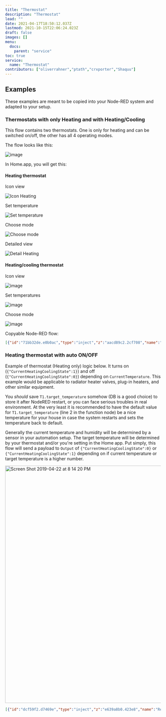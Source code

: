 ```yaml
---
title: "Thermostat"
description: "Thermostat"
lead: ""
date: 2021-04-17T18:50:12.037Z
lastmod: 2021-10-15T22:06:24.023Z
draft: false
images: []
menu:
  docs:
    parent: "service"
toc: true
service:
  name: "Thermostat"
contributors: ["oliverrahner","ptath","crxporter","Shaquu"]
---
```


## Examples

These examples are meant to be copied into your Node-RED system and adapted to your setup.

### Thermostats with only Heating and with Heating/Cooling

This flow contains two thermostats. One is only for heating and can be switched on/off, the other has all 4 operating modes.

The flow looks like this:

![image](https://user-images.githubusercontent.com/2277681/54551995-6559d000-49af-11e9-91f7-31ff49c7669e.png)

In Home.app, you will get this:

#### Heating thermostat

Icon view

![Icon Heating](https://user-images.githubusercontent.com/2277681/54556561-655ecd80-49b9-11e9-8a28-bc5d16e6f433.png)

Set temperature

![Set temperature](https://user-images.githubusercontent.com/2277681/54556708-bec6fc80-49b9-11e9-91fb-e0ef3455e4bd.png)

Choose mode

![Choose mode](https://user-images.githubusercontent.com/2277681/54556590-7ad3f780-49b9-11e9-88db-2139c1babab1.png)

Detailed view

![Detail Heating](https://user-images.githubusercontent.com/2277681/54556505-4829ff00-49b9-11e9-90b3-c6c8b97c5463.png)

#### Heating/cooling thermostat

Icon view

![image](https://user-images.githubusercontent.com/2277681/54556754-d9997100-49b9-11e9-8b4b-6755f98a223a.png)

Set temperatures

![image](https://user-images.githubusercontent.com/2277681/54556780-eb7b1400-49b9-11e9-83a4-5cc708989964.png)

Choose mode

![image](https://user-images.githubusercontent.com/2277681/54556801-fafa5d00-49b9-11e9-9731-2509fbbb8e26.png)

Copyable Node-RED flow:

```json
[{"id":"71bb32de.e0b0ac","type":"inject","z":"aacd89c2.2cf708","name":"CurrentHeatingCoolingState off","topic":"","payload":"{\"CurrentHeatingCoolingState\":0}","payloadType":"json","repeat":"","crontab":"","once":false,"onceDelay":0.1,"x":170,"y":620,"wires":[["eb3f7f35.275ed"]]},{"id":"120a8ce.c6a3373","type":"debug","z":"aacd89c2.2cf708","name":"","active":true,"tosidebar":true,"console":false,"tostatus":false,"complete":"false","x":870,"y":960,"wires":[]},{"id":"f42d56a1.db50d8","type":"inject","z":"aacd89c2.2cf708","name":"TargetHeatingCoolingState off","topic":"","payload":"{\"TargetHeatingCoolingState\":0}","payloadType":"json","repeat":"","crontab":"","once":false,"onceDelay":0.1,"x":460,"y":620,"wires":[["eb3f7f35.275ed"]]},{"id":"7349e2ee.759fac","type":"inject","z":"aacd89c2.2cf708","name":"CurrentTemperature 10","topic":"","payload":"{\"CurrentTemperature\":10}","payloadType":"json","repeat":"","crontab":"","once":false,"onceDelay":0.1,"x":140,"y":800,"wires":[["eb3f7f35.275ed"]]},{"id":"8f22babf.1332a8","type":"inject","z":"aacd89c2.2cf708","name":"TargetTemperature 10","topic":"","payload":"{\"TargetTemperature\":10}","payloadType":"json","repeat":"","crontab":"","once":false,"onceDelay":0.1,"x":420,"y":800,"wires":[["eb3f7f35.275ed"]]},{"id":"9c3496bd.fe8328","type":"inject","z":"aacd89c2.2cf708","name":"CurrentHeatingCoolingState heat","topic":"","payload":"{\"CurrentHeatingCoolingState\":1}","payloadType":"json","repeat":"","crontab":"","once":false,"onceDelay":0.1,"x":170,"y":660,"wires":[["eb3f7f35.275ed"]]},{"id":"17b83efb.5df391","type":"inject","z":"aacd89c2.2cf708","name":"TargetHeatingCoolingState heat","topic":"","payload":"{\"TargetHeatingCoolingState\":1}","payloadType":"json","repeat":"","crontab":"","once":false,"onceDelay":0.1,"x":470,"y":660,"wires":[["eb3f7f35.275ed"]]},{"id":"2e02c54b.ee4eca","type":"inject","z":"aacd89c2.2cf708","name":"CurrentHeatingCoolingState cool","topic":"","payload":"{\"CurrentHeatingCoolingState\":2}","payloadType":"json","repeat":"","crontab":"","once":false,"onceDelay":0.1,"x":170,"y":700,"wires":[["eb3f7f35.275ed"]]},{"id":"bdf35b08.d58578","type":"inject","z":"aacd89c2.2cf708","name":"TargetHeatingCoolingState cool","topic":"","payload":"{\"TargetHeatingCoolingState\":2}","payloadType":"json","repeat":"","crontab":"","once":false,"onceDelay":0.1,"x":470,"y":700,"wires":[["eb3f7f35.275ed"]]},{"id":"9f1612bb.200ea","type":"inject","z":"aacd89c2.2cf708","name":"CurrentTemperature 20","topic":"","payload":"{\"CurrentTemperature\":20}","payloadType":"json","repeat":"","crontab":"","once":false,"onceDelay":0.1,"x":140,"y":840,"wires":[["eb3f7f35.275ed"]]},{"id":"5ceff715.5df388","type":"inject","z":"aacd89c2.2cf708","name":"TargetTemperature 20","topic":"","payload":"{\"TargetTemperature\":20}","payloadType":"json","repeat":"","crontab":"","once":false,"onceDelay":0.1,"x":420,"y":840,"wires":[["eb3f7f35.275ed"]]},{"id":"7e073e90.31c72","type":"inject","z":"aacd89c2.2cf708","name":"CurrentTemperature 30","topic":"","payload":"{\"CurrentTemperature\":30}","payloadType":"json","repeat":"","crontab":"","once":false,"onceDelay":0.1,"x":140,"y":880,"wires":[["eb3f7f35.275ed"]]},{"id":"89402a3d.d581a8","type":"inject","z":"aacd89c2.2cf708","name":"TargetTemperature 30","topic":"","payload":"{\"TargetTemperature\":30}","payloadType":"json","repeat":"","crontab":"","once":false,"onceDelay":0.1,"x":420,"y":880,"wires":[["eb3f7f35.275ed"]]},{"id":"f00041a2.ce66e","type":"inject","z":"aacd89c2.2cf708","name":"TemperatureDisplayUnits Celsius","topic":"","payload":"{\"TemperatureDisplayUnits\":0}","payloadType":"json","repeat":"","crontab":"","once":false,"onceDelay":0.1,"x":170,"y":940,"wires":[["eb3f7f35.275ed"]]},{"id":"73c1a173.df287","type":"inject","z":"aacd89c2.2cf708","name":"TemperatureDisplayUnits Fahrenheit","topic":"","payload":"{\"TemperatureDisplayUnits\":1}","payloadType":"json","repeat":"","crontab":"","once":false,"onceDelay":0.1,"x":180,"y":980,"wires":[["eb3f7f35.275ed"]]},{"id":"9975b2ea.252e5","type":"inject","z":"aacd89c2.2cf708","name":"CurrentRelativeHumidity 20","topic":"","payload":"{\"CurrentRelativeHumidity\":20}","payloadType":"json","repeat":"","crontab":"","once":false,"onceDelay":0.1,"x":160,"y":1040,"wires":[["eb3f7f35.275ed"]]},{"id":"e0b641c8.151a7","type":"inject","z":"aacd89c2.2cf708","name":"TargetRelativeHumidity 20","topic":"","payload":"{\"TargetRelativeHumidity\":20}","payloadType":"json","repeat":"","crontab":"","once":false,"onceDelay":0.1,"x":430,"y":1040,"wires":[["eb3f7f35.275ed"]]},{"id":"173f83f.569c57c","type":"inject","z":"aacd89c2.2cf708","name":"CurrentRelativeHumidity 30","topic":"","payload":"{\"CurrentRelativeHumidity\":30}","payloadType":"json","repeat":"","crontab":"","once":false,"onceDelay":0.1,"x":160,"y":1080,"wires":[["eb3f7f35.275ed"]]},{"id":"261af724.7d14e8","type":"inject","z":"aacd89c2.2cf708","name":"TargetRelativeHumidity 30","topic":"","payload":"{\"TargetRelativeHumidity\":30}","payloadType":"json","repeat":"","crontab":"","once":false,"onceDelay":0.1,"x":430,"y":1080,"wires":[["eb3f7f35.275ed"]]},{"id":"f63235a2.c01fc8","type":"inject","z":"aacd89c2.2cf708","name":"CurrentRelativeHumidity 40","topic":"","payload":"{\"CurrentRelativeHumidity\":40}","payloadType":"json","repeat":"","crontab":"","once":false,"onceDelay":0.1,"x":160,"y":1120,"wires":[["eb3f7f35.275ed"]]},{"id":"bc0b38d8.8b19a8","type":"inject","z":"aacd89c2.2cf708","name":"TargetRelativeHumidity 40","topic":"","payload":"{\"TargetRelativeHumidity\":40}","payloadType":"json","repeat":"","crontab":"","once":false,"onceDelay":0.1,"x":430,"y":1120,"wires":[["eb3f7f35.275ed"]]},{"id":"e36bdcc9.32c29","type":"inject","z":"aacd89c2.2cf708","name":"CoolingThresholdTemperature 23","topic":"","payload":"{\"CoolingThresholdTemperature\":23}","payloadType":"json","repeat":"","crontab":"","once":false,"onceDelay":0.1,"x":170,"y":1220,"wires":[["eb3f7f35.275ed"]]},{"id":"91b5fbc2.81d1f8","type":"inject","z":"aacd89c2.2cf708","name":"HeatingThresholdTemperature 21","topic":"","payload":"{\"HeatingThresholdTemperature\":21}","payloadType":"json","repeat":"","crontab":"","once":false,"onceDelay":0.1,"x":470,"y":1220,"wires":[["eb3f7f35.275ed"]]},{"id":"b52ecac9.c3f698","type":"inject","z":"aacd89c2.2cf708","name":"CoolingThresholdTemperature 25","topic":"","payload":"{\"CoolingThresholdTemperature\":25}","payloadType":"json","repeat":"","crontab":"","once":false,"onceDelay":0.1,"x":170,"y":1260,"wires":[["eb3f7f35.275ed"]]},{"id":"67476ce3.ae9c54","type":"inject","z":"aacd89c2.2cf708","name":"HeatingThresholdTemperature 22","topic":"","payload":"{\"HeatingThresholdTemperature\":22}","payloadType":"json","repeat":"","crontab":"","once":false,"onceDelay":0.1,"x":470,"y":1260,"wires":[["eb3f7f35.275ed"]]},{"id":"7716264a.e09b98","type":"inject","z":"aacd89c2.2cf708","name":"HeatingThresholdTemperature 18","topic":"","payload":"{\"HeatingThresholdTemperature\":18}","payloadType":"json","repeat":"","crontab":"","once":false,"onceDelay":0.1,"x":470,"y":1180,"wires":[["eb3f7f35.275ed"]]},{"id":"b60f3788.4adb68","type":"inject","z":"aacd89c2.2cf708","name":"CoolingThresholdTemperature 20","topic":"","payload":"{\"CoolingThresholdTemperature\":20}","payloadType":"json","repeat":"","crontab":"","once":false,"onceDelay":0.1,"x":170,"y":1180,"wires":[["eb3f7f35.275ed"]]},{"id":"29c352ee.0f465e","type":"inject","z":"aacd89c2.2cf708","name":"CurrentHeatingCoolingState auto","topic":"","payload":"{\"CurrentHeatingCoolingState\":3}","payloadType":"json","repeat":"","crontab":"","once":false,"onceDelay":0.1,"x":170,"y":740,"wires":[["eb3f7f35.275ed"]]},{"id":"9102b724.964998","type":"inject","z":"aacd89c2.2cf708","name":"TargetHeatingCoolingState auto","topic":"","payload":"{\"TargetHeatingCoolingState\":3}","payloadType":"json","repeat":"","crontab":"","once":false,"onceDelay":0.1,"x":470,"y":740,"wires":[["eb3f7f35.275ed"]]},{"id":"eb3f7f35.275ed","type":"function","z":"aacd89c2.2cf708","name":"","func":"\nreturn msg;","outputs":1,"noerr":0,"x":450,"y":960,"wires":[["a523fb3e.497ea8","f50c12fc.0eeeb"]]},{"id":"a523fb3e.497ea8","type":"homekit-service","z":"aacd89c2.2cf708","bridge":"27eae9d3.b636b6","name":"Heating/Cooling Thermostat","serviceName":"Thermostat","topic":"","manufacturer":"Default Manufacturer","model":"Default Model","serialNo":"Default Serial Number","characteristicProperties":"{\n}","x":660,"y":1000,"wires":[["120a8ce.c6a3373"]]},{"id":"f50c12fc.0eeeb","type":"homekit-service","z":"aacd89c2.2cf708","bridge":"27eae9d3.b636b6","name":"Heating Thermostat","serviceName":"Thermostat","topic":"","manufacturer":"Default Manufacturer","model":"Default Model","serialNo":"Default Serial Number","characteristicProperties":"{\n    \"TargetHeatingCoolingState\": {\n        \"validValues\": [0, 1]\n    },\n    \"CurrentHeatingCoolingState\": {\n        \"validValues\": [0, 1]\n    }\n}","x":630,"y":940,"wires":[["120a8ce.c6a3373"]]},{"id":"27eae9d3.b636b6","type":"homekit-bridge","z":"","bridgeName":"4","pinCode":"111-11-111","port":"","allowInsecureRequest":false,"manufacturer":"Default Manufacturer","model":"Default Model","serialNo":"Default Serial Number"}]
```

### Heating thermostat with auto ON/OFF

Example of thermostat (Heating only) logic below. It turns on (`{"CurrentHeatingCoolingState":1}`) and off (`{"CurrentHeatingCoolingState":0}`) depending on `CurrentTemperature`. This example would be applicable to radiator heater valves, plug-in heaters, and other similar equipment.

You _should_ save `T1.target_temperature` somehow (DB is a good choice) to store it after NodeRED restart, or you can face serious troubles in real environment. At the very least it is recommended to have the default value for `T1.target_temperature` (line 2 in the function node) be a nice temperature for your house in case the system restarts and sets the temperature back to default.

Generally the current temperature and humidity will be determined by a sensor in your automation setup. The target temperature will be determined by your thermostat and/or you're setting in the Home app. Put simply, this flow will send a payload to `Output` of `{"CurrentHeatingCoolingState":0}` or `{"CurrentHeatingCoolingState":1}` depending on if current temperature or target temperature is a higher number.

<img width="768" alt="Screen Shot 2019-04-22 at 8 14 20 PM" src="https://user-images.githubusercontent.com/38265886/56544826-39e07d00-653b-11e9-981e-6370c509e0a2.png">

```json
[{"id":"dcf59f2.d7469e","type":"inject","z":"e639a8b0.423e8","name":"Request off","topic":"","payload":"{\"TargetHeatingCoolingState\":0}","payloadType":"json","repeat":"","crontab":"","once":false,"onceDelay":0.1,"x":250,"y":180,"wires":[["a99fd29a.401ce8"]]},{"id":"a99fd29a.401ce8","type":"homekit-service","z":"e639a8b0.423e8","isParent":true,"bridge":"6a8d3ef1.88061","parentService":"","name":"CleverThermostat","serviceName":"Thermostat","topic":"","filter":false,"manufacturer":"Default Manufacturer","model":"Default Model","serialNo":"Default Serial Number","characteristicProperties":"{\n    \"TargetHeatingCoolingState\": {\n        \"validValues\": [0, 1]\n    },\n    \"CurrentHeatingCoolingState\": {\n        \"validValues\": [0, 1]\n    }\n}","x":510,"y":380,"wires":[["912314ac.d24818","4c937b1c.5ee9cc"]]},{"id":"b1ec7a7e.af4b","type":"inject","z":"e639a8b0.423e8","name":"Current 68 F (20 C)","topic":"","payload":"{\"CurrentTemperature\": 20}","payloadType":"json","repeat":"","crontab":"","once":false,"onceDelay":0.1,"x":230,"y":300,"wires":[["a99fd29a.401ce8"]]},{"id":"ca31c1b0.a9716","type":"inject","z":"e639a8b0.423e8","name":"Target 73 F (23 C)","topic":"","payload":"{\"TargetTemperature\": 23}","payloadType":"json","repeat":"","crontab":"","once":true,"onceDelay":0.1,"x":230,"y":420,"wires":[["a99fd29a.401ce8"]]},{"id":"ff94240f.bb096","type":"inject","z":"e639a8b0.423e8","name":"Target 50 F (10 C)","topic":"","payload":"{\"TargetTemperature\": 10}","payloadType":"json","repeat":"","crontab":"","once":false,"onceDelay":0.1,"x":220,"y":460,"wires":[["a99fd29a.401ce8"]]},{"id":"c790acf0.96924","type":"inject","z":"e639a8b0.423e8","name":"Current 59 F (15 C)","topic":"","payload":"{\"CurrentTemperature\": 15}","payloadType":"json","repeat":"","crontab":"","once":true,"onceDelay":0.1,"x":230,"y":340,"wires":[["a99fd29a.401ce8"]]},{"id":"912314ac.d24818","type":"function","z":"e639a8b0.423e8","name":"Save TEMP/HUM/TT","func":"var T1 = context.get(\"T1\")||{\n    \"target_temperature\": 12,\n    \"temperature\": 10,\n    \"humidity\": 11,\n    \"targetHeatCoolState\": 0\n};\n\nvar OutMsg = {};\n\nif (msg.payload.TargetHeatingCoolingState !== undefined){\n    T1.targetHeatCoolState = msg.payload.TargetHeatingCoolingState;\n}\n\nif (msg.payload.CurrentTemperature !== undefined) {\n    T1.temperature = msg.payload.CurrentTemperature;\n}\n\nif (msg.payload.CurrentRelativeHumidity !== undefined) {\n    T1.humidity = msg.payload.CurrentRelativeHumidity;\n}\n\nif (msg.payload.TargetTemperature !== undefined) {\n    T1.target_temperature = msg.payload.TargetTemperature;\n}\n\nif (T1.targetHeatCoolState == 1){\n    if (T1.temperature >= T1.target_temperature) {\n        OutMsg.payload = { \n            CurrentHeatingCoolingState: 0\n        };\n    } else {\n        OutMsg.payload = { \n            CurrentHeatingCoolingState: 1\n        };\n    }\n} else if (T1.targetHeatCoolState === 0){\n    OutMsg.payload = {\n        CurrentHeatingCoolingState: 0\n    };\n}\n\ncontext.set(\"T1\",T1);\n\nreturn OutMsg;\n","outputs":1,"noerr":0,"x":500,"y":540,"wires":[["a99fd29a.401ce8"]]},{"id":"4c937b1c.5ee9cc","type":"debug","z":"e639a8b0.423e8","name":"Output","active":true,"tosidebar":true,"console":false,"tostatus":false,"complete":"payload","targetType":"msg","x":750,"y":380,"wires":[]},{"id":"fcd747b4.f92588","type":"inject","z":"e639a8b0.423e8","name":"Current 77 F (25 C)","topic":"","payload":"{\"CurrentTemperature\": 25}","payloadType":"json","repeat":"","crontab":"","once":false,"onceDelay":0.1,"x":230,"y":260,"wires":[["a99fd29a.401ce8"]]},{"id":"70eb57cd.8d1cb","type":"inject","z":"e639a8b0.423e8","name":"Request heat","topic":"","payload":"{\"TargetHeatingCoolingState\":1}","payloadType":"json","repeat":"","crontab":"","once":false,"onceDelay":0.1,"x":250,"y":140,"wires":[["a99fd29a.401ce8"]]},{"id":"e59b81d7.0473e8","type":"inject","z":"e639a8b0.423e8","name":"Check every 5 sec","topic":"","payload":"","payloadType":"date","repeat":"5","crontab":"","once":true,"onceDelay":0.1,"x":240,"y":540,"wires":[["912314ac.d24818"]]},{"id":"6a8d3ef1.88061","type":"homekit-bridge","z":"","bridgeName":"Garage","pinCode":"111-11-111","port":"","allowInsecureRequest":false,"manufacturer":"Garrett","model":"Pi HAT","serialNo":"3","customMdnsConfig":false,"mdnsMulticast":true,"mdnsInterface":"","mdnsPort":"","mdnsIp":"","mdnsTtl":"","mdnsLoopback":true,"mdnsReuseAddr":true}]
```
